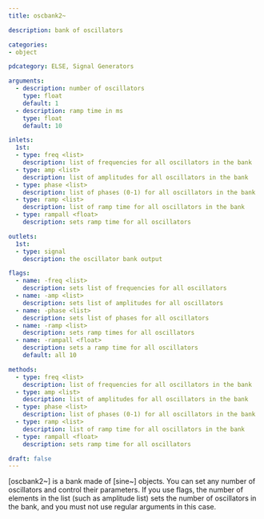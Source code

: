 ```yaml
---
title: oscbank2~

description: bank of oscillators

categories:
- object

pdcategory: ELSE, Signal Generators

arguments:
  - description: number of oscillators 
    type: float
    default: 1
  - description: ramp time in ms
    type: float
    default: 10

inlets:
  1st:
  - type: freq <list>
    description: list of frequencies for all oscillators in the bank
  - type: amp <list>
    description: list of amplitudes for all oscillators in the bank
  - type: phase <list>
    description: list of phases (0-1) for all oscillators in the bank
  - type: ramp <list>
    description: list of ramp time for all oscillators in the bank
  - type: rampall <float>
    description: sets ramp time for all oscillators

outlets:
  1st:
  - type: signal
    description: the oscillator bank output

flags:
  - name: -freq <list>
    description: sets list of frequencies for all oscillators
  - name: -amp <list>
    description: sets list of amplitudes for all oscillators
  - name: -phase <list>
    description: sets list of phases for all oscillators
  - name: -ramp <list>
    description: sets ramp times for all oscillators
  - name: -rampall <float>
    description: sets a ramp time for all oscillators
    default: all 10

methods:
  - type: freq <list>
    description: list of frequencies for all oscillators in the bank
  - type: amp <list>
    description: list of amplitudes for all oscillators in the bank
  - type: phase <list>
    description: list of phases (0-1) for all oscillators in the bank
  - type: ramp <list>
    description: list of ramp time for all oscillators in the bank
  - type: rampall <float>
    description: sets ramp time for all oscillators

draft: false
---
```


[oscbank2~] is a bank made of [sine~] objects. You can set any number of oscillators and control their parameters. If you use flags, the number of elements in the list (such as amplitude list) sets the number of oscillators in the bank, and you must not use regular arguments in this case.
